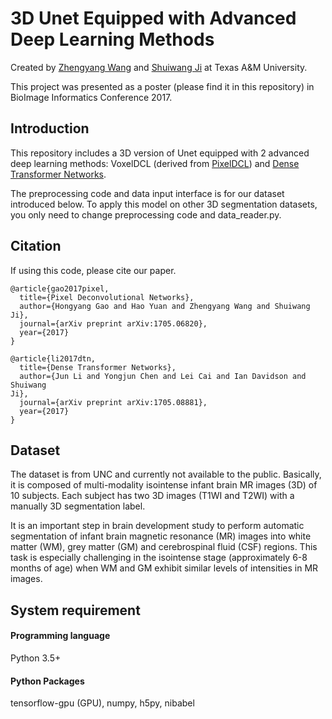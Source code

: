 # 3D Unet Equipped with Advanced Deep Learning Methods
Created by [Zhengyang Wang](http://people.tamu.edu/~zhengyang.wang/) and [Shuiwang Ji](http://people.tamu.edu/~sji/index.html) at Texas A&M University.

This project was presented as a poster (please find it in this repository) in BioImage Informatics Conference 2017.

## Introduction
This repository includes a 3D version of Unet equipped with 2 advanced deep learning methods: VoxelDCL (derived from [PixelDCL](https://arxiv.org/abs/1705.06820)) and [Dense Transformer Networks](https://arxiv.org/abs/1705.08881).

The preprocessing code and data input interface is for our dataset introduced below. To apply this model on other 3D segmentation datasets, you only need to change preprocessing code and data_reader.py.

## Citation
If using this code, please cite our paper.
```
@article{gao2017pixel,
  title={Pixel Deconvolutional Networks},
  author={Hongyang Gao and Hao Yuan and Zhengyang Wang and Shuiwang Ji},
  journal={arXiv preprint arXiv:1705.06820},
  year={2017}
}
```
```
@article{li2017dtn,
  title={Dense Transformer Networks},
  author={Jun Li and Yongjun Chen and Lei Cai and Ian Davidson and Shuiwang
Ji},
  journal={arXiv preprint arXiv:1705.08881},
  year={2017}
}
```

## Dataset
The dataset is from UNC and currently not available to the public. Basically, it is composed of multi-modality isointense infant brain MR images (3D) of 10 subjects. Each subject has two 3D images (T1WI and T2WI) with a manually 3D segmentation label.

It is an important step in brain development study to perform automatic segmentation of infant brain magnetic resonance (MR) images into white matter (WM), grey matter (GM) and cerebrospinal fluid (CSF) regions. This task is especially challenging in the isointense stage (approximately 6-8 months of age) when WM and GM exhibit similar levels of intensities in MR images.

## System requirement
#### Programming language
Python 3.5+

#### Python Packages
tensorflow-gpu (GPU), numpy, h5py, nibabel
